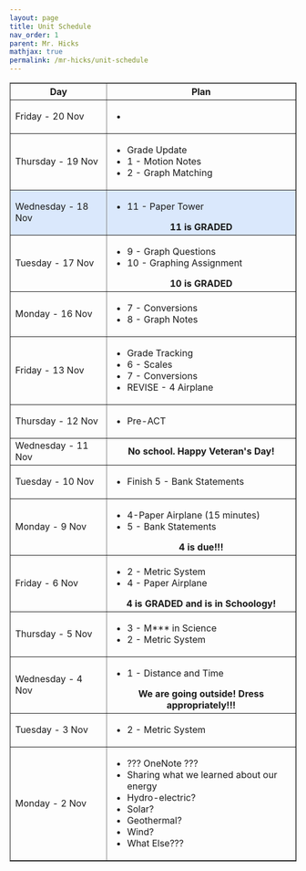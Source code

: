 ```yaml
---
layout: page
title: Unit Schedule
nav_order: 1
parent: Mr. Hicks
mathjax: true
permalink: /mr-hicks/unit-schedule
---
```

<table class="s_table_border" border="1">
<thead>
    <tr>
        <th>Day</th>
        <th>Plan</th>
    </tr>
</thead>
<tbody>
<tr>
    <td>Friday - 20 Nov</td>
    <td>
        <ul>
            <li></li>
        </ul>
    </td>
</tr>
<tr>
    <td>Thursday - 19 Nov</td>
    <td>
        <ul>
            <li>Grade Update</li>
            <li>1 - Motion Notes</li>
            <li>2 - Graph Matching</li>
        </ul>
    </td>
</tr>
<tr style="background-color: #dae8fc;">
    <td>Wednesday - 18 Nov</td>
    <td>
        <ul>
            <li>11 - Paper Tower</li>
        </ul>
        <center><b>
            11 is GRADED
        </b></center>
    </td> 
</tr>
<tr>
    <td>Tuesday - 17 Nov</td>
    <td>
        <ul>
            <li>9 - Graph Questions</li>
            <li>10 - Graphing Assignment</li>
        </ul>
        <center><b>
            10 is GRADED
        </b></center>
    </td>
</tr>
<tr>
    <td>Monday - 16 Nov</td>
    <td>
        <ul>
            <li>7 - Conversions</li>
            <li>8 - Graph Notes</li>
        </ul>
    </td>
</tr>
<tr>
    <td>Friday - 13 Nov</td>
    <td>
        <ul>
            <li>Grade Tracking</li>
            <li>6 - Scales</li>
            <li>7 - Conversions</li>
            <li>REVISE - 4 Airplane</li>
        </ul>
    </td>
</tr>
<tr>
    <td>Thursday - 12 Nov</td>
    <td>
        <ul>
            <li>Pre-ACT</li>
        </ul>
    </td>
</tr>
<tr>
    <td>Wednesday - 11 Nov</td>
    <td>
        <center><b>
            No school.  Happy Veteran's Day!
        </b></center>
    </td>
</tr>
<tr>
    <td>Tuesday - 10 Nov</td>
    <td>
        <ul>
            <li>Finish 5 - Bank Statements</li>
        </ul>
    </td>
</tr>
<tr>
    <td>Monday - 9 Nov</td>
    <td>
        <ul>
            <li>4-Paper Airplane (15 minutes)</li>
            <li>5 - Bank Statements</li>
        </ul>
        <center><b>
            4 is due!!!
        </b></center>
    </td>
</tr>
<tr>
    <td>Friday - 6 Nov</td>
    <td>
        <ul>
            <li>2 - Metric System</li>
            <li>4 - Paper Airplane</li>
        </ul>
        <center><b>
            4 is GRADED and is in Schoology!
        </b></center>
    </td>
</tr>
<tr>
    <td>Thursday - 5 Nov</td>
    <td>
        <ul>
            <li>3 - M*** in Science</li>
            <li>2 - Metric System</li>
        </ul>
    </td>
</tr>
<tr>
    <td>Wednesday - 4 Nov</td>
    <td>
        <ul>
            <li>1 - Distance and Time</li>
        </ul>
        <center><b>
            We are going outside! Dress appropriately!!!
        </b></center>
    </td>
</tr>
<tr>
    <td>Tuesday - 3 Nov</td>
    <td>
        <ul>
            <li>2 - Metric System</li>
        </ul>
    </td>
</tr>
<tr>
    <td>Monday - 2 Nov</td>
    <td>
        <ul>
            <li>??? OneNote ???</li>
            <li>Sharing what we learned about our energy</li>
            <li>Hydro-electric?</li>
            <li>Solar?</li>
            <li>Geothermal?</li>
            <li>Wind?</li>
            <li>What Else???</li>
        </ul>
        <!-- <center><b>

            </b></center> -->
    </td>
</tr>
</tbody>
</table>

# Parent Links
  * [Here is a link to the parent notebook.](https://usd475-my.sharepoint.com/:o:/g/personal/jeffreyhicks_usd475_org/Ev5RzL1Le8xOiJYuyba-qp0BUFaSZUgUYlGMzjUSEZt0ag?e=igjaJ0){: .btn .btn-outline}
  * [Video overview of the unit schedule](https://jchs-science.github.io/mr-hicks/vids/unit-schedule.mp4){: .btn .btn-outline}